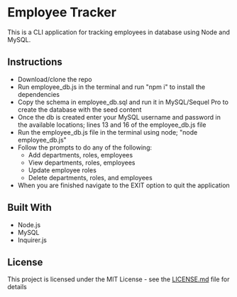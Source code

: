 # Employee Tracker

This is a CLI application for tracking employees in database using Node and MySQL.

## Instructions

- Download/clone the repo
- Run employee_db.js in the terminal and run "npm i" to install the dependencies
- Copy the schema in employee_db.sql and run it in MySQL/Sequel Pro to create the database with the seed content
- Once the db is created enter your MySQL username and password in the available locations; lines 13 and 16 of the employee_db.js file
- Run the employee_db.js file in the terminal using node; "node employee_db.js"
- Follow the prompts to do any of the following:
  - Add departments, roles, employees
  - View departments, roles, employees
  - Update employee roles
  - Delete departments, roles, and employees
- When you are finished navigate to the EXIT option to quit the application

## Built With

* Node.js
* MySQL
* Inquirer.js

## License

This project is licensed under the MIT License - see the [LICENSE.md](LICENSE.md) file for details

